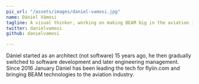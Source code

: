 ```yaml
---
pic_url: "/assets/images/daniel-vamosi.jpg"
name: Dániel Vámosi
tagline: A visual thinker, working on making BEAM big in the aviation industry
twitter: danielvamosi
github: danielvamosi

---
```

<p>Dániel started as an architect (not software) 15 years ago, he then gradually switched to software development and later engineering management. Since 2016 January Dániel has been leading the tech for flyiin.com and bringing BEAM technologies to the aviation industry. </p>